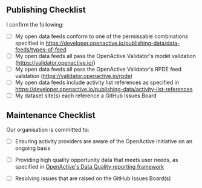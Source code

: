 ## Publishing Checklist

I confirm the following:

- [ ] My open data feeds conform to one of the permissable combinations specified in https://developer.openactive.io/publishing-data/data-feeds/types-of-feed
- [ ] My open data feeds all pass the OpenActive Validator's model validation (https://validator.openactive.io/)
- [ ] My open data feeds all pass the OpenActive Validator's RPDE feed validation (https://validator.openactive.io/rpde)
- [ ] My open data feeds include activity list references as specified in https://developer.openactive.io/publishing-data/activity-list-references
- [ ] My dataset site(s) each reference a GitHub Issues Board

## Maintenance Checklist

Our organisation is committed to:

- [ ] Ensuring activity providers are aware of the OpenActive initiative on an ongoing basis
- [ ] Providing high quality opportunity data that meets user needs, as specified in [OpenActive's Data Quality reporting framework](https://developer.openactive.io/publishing-data/data-quality)
- [ ] Resolving issues that are raised on the GitHub Issues Board(s)



